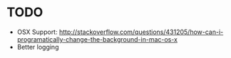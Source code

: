 # TODO

* OSX Support: http://stackoverflow.com/questions/431205/how-can-i-programatically-change-the-background-in-mac-os-x
* Better logging

